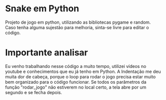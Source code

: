 # Snake em Python
Projeto de jogo em python, utilizando as bibliotecas pygame e random. Caso tenha alguma sujestão para melhoria, sinta-se livre para editar o código.

# Importante analisar
Eu venho trabalhando nesse código a muito tempo, utilizei vídeos no youtube e conhecimentos que eu já tenho em Python. A Indentação me deu muita dor de cabeça, porque o loop para rodar o jogo precisa estar muito bem organizado para o código funcionar. Se todos os parâmetros da função "rodar_jogo" não estiverem no local certo, a tela abre por um segundo e se fecha depois. 
